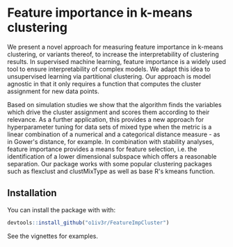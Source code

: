 # Feature importance in k-means clustering

We present a novel approach for measuring feature importance in k-means clustering, or variants thereof, to increase the interpretability of clustering results.  In supervised machine learning, feature importance is a widely used tool to ensure interpretability of complex models. We adapt this idea to unsupervised learning via partitional clustering. Our approach is model agnostic in that it only requires a function that computes the cluster assignment for new data points. 

Based on simulation studies we show that the algorithm finds the variables which drive the cluster assignment and scores them according to their relevance. As a further application, this provides a new approach for hyperparameter tuning for data sets of mixed type when the metric is a linear combination of a numerical and a categorical distance measure - as in Gower's distance, for example. In combination with stability analyses, feature importance provides a means for feature selection, i.e. the identification of a lower dimensional subspace which offers a reasonable separation. Our package works with some popular clustering packages such as flexclust and clustMixType as well as base R's kmeans function.

 
## Installation

You can install the package with with:

``` r
devtools::install_github("o1iv3r/FeatureImpCluster")
```

See the vignettes for examples.
